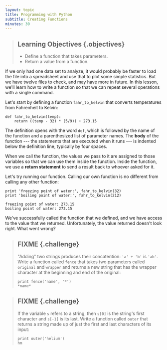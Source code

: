 ```yaml
---
layout: topic
title: Programming with Python
subtitle: Creating Functions
minutes: 30
---
```

> ## Learning Objectives {.objectives}
>
> *   Define a function that takes parameters.
> *   Return a value from a function.

If we only had one data set to analyze,
it would probably be faster to load the file into a spreadsheet
and use that to plot some simple statistics.
But we have twelve files to check,
and may have more in future.
In this lesson,
we'll learn how to write a function
so that we can repeat several operations with a single command.

Let's start by defining a function `fahr_to_kelvin` that converts temperatures from Fahrenheit to Kelvin:

~~~ {.python}
def fahr_to_kelvin(temp):
    return ((temp - 32) * (5/9)) + 273.15
~~~

The definition opens with the word `def`,
which is followed by the name of the function
and a parenthesized list of parameter names.
The **body** of the function --- the
statements that are executed when it runs --- is indented below the definition line,
typically by four spaces.

When we call the function,
the values we pass to it are assigned to those variables
so that we can use them inside the function.
Inside the function,
we use a **return statement** to send a result back to whoever asked for it.

Let's try running our function.
Calling our own function is no different from calling any other function:

~~~ {.python}
print 'freezing point of water:', fahr_to_kelvin(32)
print 'boiling point of water:', fahr_to_kelvin(212)
~~~
~~~ {.output}
freezing point of water: 273.15
boiling point of water: 273.15
~~~

We've successfully called the function that we defined,
and we have access to the value that we returned.
Unfortunately, the value returned doesn't look right.
What went wrong?


> ## FIXME {.challenge}
>
> "Adding" two strings produces their concatention:
> `'a' + 'b'` is `'ab'`.
> Write a function called `fence` that takes two parameters called `original` and `wrapper`
> and returns a new string that has the wrapper character at the beginning and end of the original:
>
> ~~~ {.python}
> print fence('name', '*')
> *name*
> ~~~

> ## FIXME {.challenge}
>
> If the variable `s` refers to a string,
> then `s[0]` is the string's first character
> and `s[-1]` is its last.
> Write a function called `outer`
> that returns a string made up of just the first and last characters of its input:
>
> ~~~ {.python}
> print outer('helium')
> hm
> ~~~
